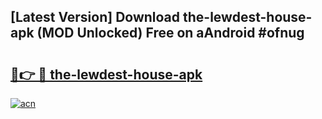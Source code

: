 ## [Latest Version] Download the-lewdest-house-apk (MOD Unlocked) Free on aAndroid #ofnug

# <h2><a href="https://bedroomkl.my?title=the-lewdest-house-apk&ref=20M">🔗👉 🔴 the-lewdest-house-apk</a></h2>

[![acn](https://github.com/user-attachments/assets/0f9c940e-d8b0-45ae-aac7-cd30a18b3e1c)](https://bedroomkl.my?title=the-lewdest-house-apk&ref=20M)

